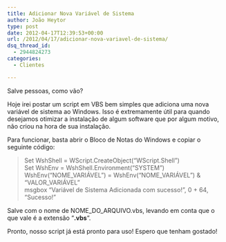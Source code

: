 ```yaml
---
title: Adicionar Nova Variável de Sistema
author: João Heytor
type: post
date: 2012-04-17T12:39:53+00:00
url: /2012/04/17/adicionar-nova-variavel-de-sistema/
dsq_thread_id:
  - 2944824273
categories:
  - Clientes

---
```

Salve pessoas, como vão?

Hoje irei postar um script em VBS bem simples que adiciona uma nova variável de sistema ao Windows. Isso é extremamente útil para quando desejamos otimizar a instalação de algum software que por algum motivo, não criou na hora de sua instalação.

Para funcionar, basta abrir o Bloco de Notas do Windows e copiar o seguinte código:

> Set WshShell = WScript.CreateObject(&#8220;WScript.Shell&#8221;)  
> Set WshEnv = WshShell.Environment(&#8220;SYSTEM&#8221;)  
> WshEnv(&#8220;NOME\_VARIÁVEL&#8221;) = WshEnv(&#8220;NOME\_VARIÁVEL&#8221;) & &#8220;VALOR_VARIÁVEL&#8221;  
> msgbox &#8220;Variável de Sistema Adicionada com sucesso!&#8221;, 0 + 64, &#8220;Sucesso!&#8221;

Salve com o nome de NOME\_DO\_ARQUIVO.vbs, levando em conta que o que vale é a extensão &#8220;**.vbs**&#8220;.

Pronto, nosso script já está pronto para uso! Espero que tenham gostado!
